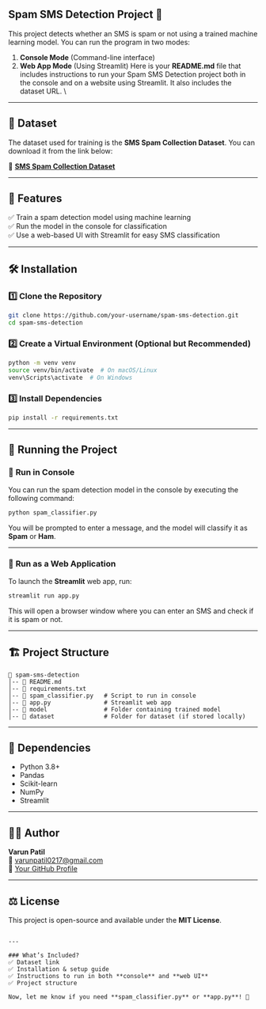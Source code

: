 
## Spam SMS Detection Project 🚀
This project detects whether an SMS is spam or not using a trained machine learning model. You can run the program in two modes:
1. **Console Mode** (Command-line interface)
2. **Web App Mode** (Using Streamlit)
Here is your **README.md** file that includes instructions to run your Spam SMS Detection project both in the console and on a website using Streamlit. It also includes the dataset URL.  \

---

## 📂 Dataset  
The dataset used for training is the **SMS Spam Collection Dataset**. You can download it from the link below:  

📌 **[SMS Spam Collection Dataset](https://www.kaggle.com/datasets/uciml/sms-spam-collection-dataset)**  

---

## 📌 Features  
✅ Train a spam detection model using machine learning  
✅ Run the model in the console for classification  
✅ Use a web-based UI with Streamlit for easy SMS classification  

---

## 🛠 Installation  

### 1️⃣ **Clone the Repository**  
```sh
git clone https://github.com/your-username/spam-sms-detection.git
cd spam-sms-detection
```

### 2️⃣ **Create a Virtual Environment (Optional but Recommended)**
```sh
python -m venv venv
source venv/bin/activate  # On macOS/Linux
venv\Scripts\activate  # On Windows
```

### 3️⃣ **Install Dependencies**  
```sh
pip install -r requirements.txt
```

---

## 🚀 Running the Project  

### 🔹 **Run in Console**  
You can run the spam detection model in the console by executing the following command:  
```sh
python spam_classifier.py
```
You will be prompted to enter a message, and the model will classify it as **Spam** or **Ham**.

---

### 🔹 **Run as a Web Application**  
To launch the **Streamlit** web app, run:  
```sh
streamlit run app.py
```
This will open a browser window where you can enter an SMS and check if it is spam or not.

---

## 🏗 Project Structure  
```
📁 spam-sms-detection
│-- 📄 README.md
│-- 📄 requirements.txt
│-- 📄 spam_classifier.py   # Script to run in console
│-- 📄 app.py               # Streamlit web app
│-- 📂 model                # Folder containing trained model
│-- 📂 dataset              # Folder for dataset (if stored locally)
```

---

## 🔧 Dependencies  
- Python 3.8+  
- Pandas  
- Scikit-learn  
- NumPy  
- Streamlit  

---

## 👨‍💻 Author  
**Varun Patil**  
📧 varunpatil0217@gmail.com  
🔗 [Your GitHub Profile](https://github.com/Varp17)

---

## ⚖ License  
This project is open-source and available under the **MIT License**.
```

---

### What’s Included?  
✅ Dataset link  
✅ Installation & setup guide  
✅ Instructions to run in both **console** and **web UI**  
✅ Project structure  

Now, let me know if you need **spam_classifier.py** or **app.py**! 🚀
